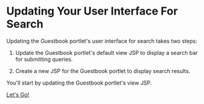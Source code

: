 # Updating Your User Interface For Search [](id=updating-your-user-interface-for-search)

Updating the Guestbook portlet's user interface for search takes two steps:

1.  Update the Guestbook portlet's default view JSP to display a search bar for 
    submitting queries.

2.  Create a new JSP for the Guestbook portlet to display search results.

You'll start by updating the Guestbook portlet's view JSP.

<a class="go-link btn btn-primary" href="/develop/tutorials/-/knowledge_base/7-0/adding-a-search-bar-to-the-guestbook-portlet">Let's Go!<span class="icon-circle-arrow-right"></span></a>
